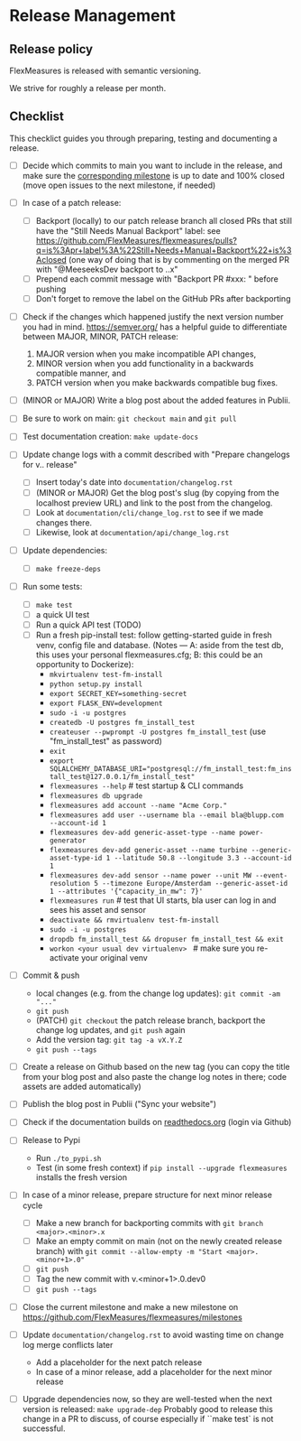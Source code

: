 # Release Management


## Release policy

FlexMeasures is released with semantic versioning.

We strive for roughly a release per month.

## Checklist

This checklict guides you through preparing, testing and documenting a release.


- [ ] Decide which commits to main you want to include in the release, and make sure the [corresponding milestone](https://github.com/FlexMeasures/flexmeasures/milestones) is up to date and 100% closed (move open issues to the next milestone, if needed)
- [ ] In case of a patch release:
  - [ ] Backport (locally) to our patch release branch all closed PRs that still have the "Still Needs Manual Backport" label: see https://github.com/FlexMeasures/flexmeasures/pulls?q=is%3Apr+label%3A%22Still+Needs+Manual+Backport%22+is%3Aclosed (one way of doing that is by commenting on the merged PR with "@MeeseeksDev backport to <major>.<minor>.x"
  - [ ] Prepend each commit message with "Backport PR #xxx: " before pushing
  - [ ] Don't forget to remove the label on the GitHub PRs after backporting
- [ ] Check if the changes which happened justify the next version number you had in mind. https://semver.org/ has a helpful guide to differentiate between MAJOR, MINOR, PATCH release:
  1. MAJOR version when you make incompatible API changes,
  2. MINOR version when you add functionality in a backwards compatible manner, and
  3. PATCH version when you make backwards compatible bug fixes.
- [ ] (MINOR or MAJOR) Write a blog post about the added features in Publii.
- [ ] Be sure to work on main: `git checkout main` and `git pull`
- [ ] Test documentation creation: `make update-docs`
- [ ] Update change logs with a commit described with "Prepare changelogs for v<major>.<minor>.<patch> release"
  - [ ] Insert today's date into `documentation/changelog.rst`
  - [ ] (MINOR or MAJOR) Get the blog post's slug (by copying from the localhost preview URL) and link to the post from the changelog.	
  - [ ] Look at `documentation/cli/change_log.rst` to see if we made changes there.
  - [ ] Likewise, look at `documentation/api/change_log.rst`
- [ ] Update dependencies: 
  - [ ] `make freeze-deps`
- [ ] Run some tests:
  - [ ] `make test`
  - [ ] a quick UI test
  - [ ] Run a quick API test (TODO)
  - [ ] Run a fresh pip-install test: follow getting-started guide in fresh venv, config file and database. (Notes ― A: aside from the test db, this uses your personal flexmeasures.cfg; B: this could be an opportunity to Dockerize):
    - `mkvirtualenv test-fm-install`
    - `python setup.py install`
    - `export SECRET_KEY=something-secret`
    - `export FLASK_ENV=development`
    - `sudo -i -u postgres`
    - `createdb -U postgres fm_install_test`
    - `createuser --pwprompt -U postgres fm_install_test`  (use "fm_install_test" as password)
    - `exit`
    - `export SQLALCHEMY_DATABASE_URI="postgresql://fm_install_test:fm_install_test@127.0.0.1/fm_install_test"`
    - `flexmeasures --help`  # test startup & CLI commands
    - `flexmeasures db upgrade`
    - `flexmeasures add account --name "Acme Corp."`
    - `flexmeasures add user --username bla --email bla@blupp.com  --account-id 1`
    - `flexmeasures dev-add generic-asset-type --name power-generator`
    - `flexmeasures dev-add generic-asset --name turbine --generic-asset-type-id 1 --latitude 50.8 --longitude 3.3 --account-id 1`
    - `flexmeasures dev-add sensor --name power --unit MW --event-resolution 5 --timezone Europe/Amsterdam --generic-asset-id 1 --attributes '{"capacity_in_mw": 7}'`
    - `flexmeasures run`  # test that UI starts, bla user can log in and sees his asset and sensor
    - `deactivate && rmvirtualenv test-fm-install`
    - `sudo -i -u postgres`
    - `dropdb fm_install_test && dropuser fm_install_test && exit`
    - `workon <your usual dev virtualenv> ` # make sure you re-activate your original venv
- [ ] Commit & push
  - local changes (e.g. from the change log updates): `git commit -am "..."`
  - `git push`
  - (PATCH) `git checkout` the patch release branch, backport the change log updates, and `git push` again
  - Add the version tag: `git tag -a vX.Y.Z`
  - `git push --tags` 
- [ ] Create a release on Github based on the new tag  (you can copy the title from your blog post and also paste the change log notes in there; code assets are added automatically)
- [ ] Publish the blog post in Publii ("Sync your website")
- [ ] Check if the documentation builds on [readthedocs.org](https://readthedocs.org/projects/flexmeasures/builds/) (login via Github)
- [ ] Release to Pypi
  - Run `./to_pypi.sh`
  - Test (in some fresh context) if `pip install --upgrade flexmeasures` installs the fresh version
- [ ] In case of a minor release, prepare structure for next minor release cycle
  - [ ] Make a new branch for backporting commits with `git branch <major>.<minor>.x`
  - [ ] Make an empty commit on main (not on the newly created release branch) with `git commit --allow-empty -m "Start <major>.<minor+1>.0"`
  - [ ] `git push`
  - [ ] Tag the new commit with v<major>.<minor+1>.0.dev0
  - [ ] `git push --tags`
- [ ] Close the current milestone and make a new milestone on https://github.com/FlexMeasures/flexmeasures/milestones
- [ ] Update `documentation/changelog.rst` to avoid wasting time on change log merge conflicts later
  - Add a placeholder for the next patch release
  - In case of a minor release, add a placeholder for the next minor release
- [ ] Upgrade dependencies now, so they are well-tested when the next version is released: `make upgrade-dep` Probably good to release this change in a PR to discuss, of course especially if ``make test` is not successful.
  

